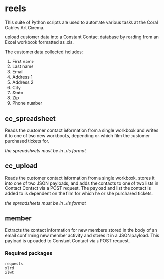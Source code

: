 # reels

This suite of Python scripts are used to automate various tasks at the Coral Gables Art Cinema.

upload customer data into a Constant Contact
database by reading from an Excel workbook formatted as .xls.

The customer data collected includes:

1. First name
2. Last name
3. Email
4. Address 1
5. Address 2
6. City
7. State
8. Zip
9. Phone number

## cc_spreadsheet

Reads the customer contact information from a single workbook and writes it to
one of two new workbooks, depending on which film the customer purchased tickets for.

*the spreadsheets must be in .xls format*

## cc_upload

Reads the customer contact information from a single workbook, stores it into one
of two JSON payloads, and adds the contacts to one of two lists in Contact Contact via
a POST request. The payload and list the contact is added to is dependent on the
film for which he or she purchased tickets.

*the spreadsheets must be in .xls format*

## member

Extracts the contact information for new members stored in the body of an email confirming new member activity and stores it in a JSON payload. This payload is uploaded to Constant Contact via a POST request.

### Required packages
```
requests
xlrd
xlwt
```
